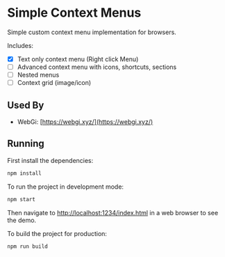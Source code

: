 # Simple Context Menus
Simple custom context menu implementation for browsers. 

Includes:

- [x] Text only context menu (Right click Menu)
- [ ] Advanced context menu with icons, shortcuts, sections
- [ ] Nested menus
- [ ] Context grid (image/icon)

## Used By

* WebGi: [https://webgi.xyz/](https://webgi.xyz/)

## Running
First install the dependencies:
```bash
npm install
```

To run the project in development mode:
```bash
npm start
```
Then navigate to [http://localhost:1234/index.html](http://localhost:1234/index.html) in a web browser to see the demo.

To build the project for production:
```bash
npm run build
```
